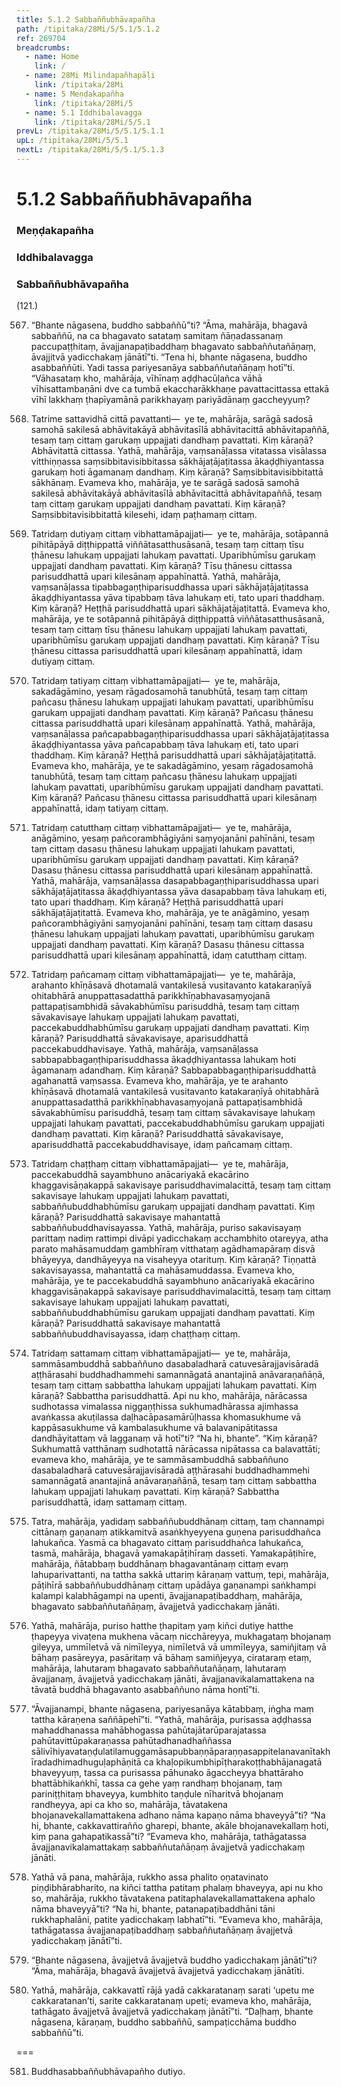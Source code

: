 ```yaml
---
title: 5.1.2 Sabbaññubhāvapañha
path: /tipitaka/28Mi/5/5.1/5.1.2
ref: 269704
breadcrumbs:
  - name: Home
    link: /
  - name: 28Mi Milindapañhapāḷi
    link: /tipitaka/28Mi
  - name: 5 Meṇḍakapañha
    link: /tipitaka/28Mi/5
  - name: 5.1 Iddhibalavagga
    link: /tipitaka/28Mi/5/5.1
prevL: /tipitaka/28Mi/5/5.1/5.1.1
upL: /tipitaka/28Mi/5/5.1
nextL: /tipitaka/28Mi/5/5.1/5.1.3
---
```


# 5.1.2 Sabbaññubhāvapañha

### Meṇḍakapañha

### Iddhibalavagga

### Sabbaññubhāvapañha

(121.)

567. “Bhante nāgasena, buddho sabbaññū”ti? “Āma, mahārāja, bhagavā sabbaññū, na ca bhagavato satataṃ samitaṃ ñāṇadassanaṃ paccupaṭṭhitaṃ, āvajjanapaṭibaddhaṃ bhagavato sabbaññutañāṇaṃ, āvajjitvā yadicchakaṃ jānātī”ti. “Tena hi, bhante nāgasena, buddho asabbaññūti. Yadi tassa pariyesanāya sabbaññutañāṇaṃ hotī”ti. “Vāhasataṃ kho, mahārāja, vīhīnaṃ aḍḍhacūḷañca vāhā vīhisattambaṇāni dve ca tumbā ekaccharākkhaṇe pavattacittassa ettakā vīhī lakkhaṃ ṭhapīyamānā parikkhayaṃ pariyādānaṃ gaccheyyuṃ?

568. Tatrime sattavidhā cittā pavattanti—  ye te, mahārāja, sarāgā sadosā samohā sakilesā abhāvitakāyā abhāvitasīlā abhāvitacittā abhāvitapaññā, tesaṃ taṃ cittaṃ garukaṃ uppajjati dandhaṃ pavattati. Kiṃ kāraṇā? Abhāvitattā cittassa. Yathā, mahārāja, vaṃsanāḷassa vitatassa visālassa vitthiṇṇassa saṃsibbitavisibbitassa sākhājaṭājaṭitassa ākaḍḍhiyantassa garukaṃ hoti āgamanaṃ dandhaṃ. Kiṃ kāraṇā? Saṃsibbitavisibbitattā sākhānaṃ. Evameva kho, mahārāja, ye te sarāgā sadosā samohā sakilesā abhāvitakāyā abhāvitasīlā abhāvitacittā abhāvitapaññā, tesaṃ taṃ cittaṃ garukaṃ uppajjati dandhaṃ pavattati. Kiṃ kāraṇā? Saṃsibbitavisibbitattā kilesehi, idaṃ paṭhamaṃ cittaṃ.

569. Tatridaṃ dutiyaṃ cittaṃ vibhattamāpajjati—  ye te, mahārāja, sotāpannā pihitāpāyā diṭṭhippattā viññātasatthusāsanā, tesaṃ taṃ cittaṃ tīsu ṭhānesu lahukaṃ uppajjati lahukaṃ pavattati. Uparibhūmīsu garukaṃ uppajjati dandhaṃ pavattati. Kiṃ kāraṇā? Tīsu ṭhānesu cittassa parisuddhattā upari kilesānaṃ appahīnattā. Yathā, mahārāja, vaṃsanāḷassa tipabbagaṇṭhiparisuddhassa upari sākhājaṭājaṭitassa ākaḍḍhiyantassa yāva tipabbaṃ tāva lahukaṃ eti, tato upari thaddhaṃ. Kiṃ kāraṇā? Heṭṭhā parisuddhattā upari sākhājaṭājaṭitattā. Evameva kho, mahārāja, ye te sotāpannā pihitāpāyā diṭṭhippattā viññātasatthusāsanā, tesaṃ taṃ cittaṃ tīsu ṭhānesu lahukaṃ uppajjati lahukaṃ pavattati, uparibhūmīsu garukaṃ uppajjati dandhaṃ pavattati. Kiṃ kāraṇā? Tīsu ṭhānesu cittassa parisuddhattā upari kilesānaṃ appahīnattā, idaṃ dutiyaṃ cittaṃ.

570. Tatridaṃ tatiyaṃ cittaṃ vibhattamāpajjati—  ye te, mahārāja, sakadāgāmino, yesaṃ rāgadosamohā tanubhūtā, tesaṃ taṃ cittaṃ pañcasu ṭhānesu lahukaṃ uppajjati lahukaṃ pavattati, uparibhūmīsu garukaṃ uppajjati dandhaṃ pavattati. Kiṃ kāraṇā? Pañcasu ṭhānesu cittassa parisuddhattā upari kilesānaṃ appahīnattā. Yathā, mahārāja, vaṃsanāḷassa pañcapabbagaṇṭhiparisuddhassa upari sākhājaṭājaṭitassa ākaḍḍhiyantassa yāva pañcapabbaṃ tāva lahukaṃ eti, tato upari thaddhaṃ. Kiṃ kāraṇā? Heṭṭhā parisuddhattā upari sākhājaṭājaṭitattā. Evameva kho, mahārāja, ye te sakadāgāmino, yesaṃ rāgadosamohā tanubhūtā, tesaṃ taṃ cittaṃ pañcasu ṭhānesu lahukaṃ uppajjati lahukaṃ pavattati, uparibhūmīsu garukaṃ uppajjati dandhaṃ pavattati. Kiṃ kāraṇā? Pañcasu ṭhānesu cittassa parisuddhattā upari kilesānaṃ appahīnattā, idaṃ tatiyaṃ cittaṃ.

571. Tatridaṃ catutthaṃ cittaṃ vibhattamāpajjati—  ye te, mahārāja, anāgāmino, yesaṃ pañcorambhāgiyāni saṃyojanāni pahīnāni, tesaṃ taṃ cittaṃ dasasu ṭhānesu lahukaṃ uppajjati lahukaṃ pavattati, uparibhūmīsu garukaṃ uppajjati dandhaṃ pavattati. Kiṃ kāraṇā? Dasasu ṭhānesu cittassa parisuddhattā upari kilesānaṃ appahīnattā. Yathā, mahārāja, vaṃsanāḷassa dasapabbagaṇṭhiparisuddhassa upari sākhājaṭājaṭitassa ākaḍḍhiyantassa yāva dasapabbaṃ tāva lahukaṃ eti, tato upari thaddhaṃ. Kiṃ kāraṇā? Heṭṭhā parisuddhattā upari sākhājaṭājaṭitattā. Evameva kho, mahārāja, ye te anāgāmino, yesaṃ pañcorambhāgiyāni saṃyojanāni pahīnāni, tesaṃ taṃ cittaṃ dasasu ṭhānesu lahukaṃ uppajjati lahukaṃ pavattati, uparibhūmīsu garukaṃ uppajjati dandhaṃ pavattati. Kiṃ kāraṇā? Dasasu ṭhānesu cittassa parisuddhattā upari kilesānaṃ appahīnattā, idaṃ catutthaṃ cittaṃ.

572. Tatridaṃ pañcamaṃ cittaṃ vibhattamāpajjati—  ye te, mahārāja, arahanto khīṇāsavā dhotamalā vantakilesā vusitavanto katakaraṇīyā ohitabhārā anuppattasadatthā parikkhīṇabhavasaṃyojanā pattapaṭisambhidā sāvakabhūmīsu parisuddhā, tesaṃ taṃ cittaṃ sāvakavisaye lahukaṃ uppajjati lahukaṃ pavattati, paccekabuddhabhūmīsu garukaṃ uppajjati dandhaṃ pavattati. Kiṃ kāraṇā? Parisuddhattā sāvakavisaye, aparisuddhattā paccekabuddhavisaye. Yathā, mahārāja, vaṃsanāḷassa sabbapabbagaṇṭhiparisuddhassa ākaḍḍhiyantassa lahukaṃ hoti āgamanaṃ adandhaṃ. Kiṃ kāraṇā? Sabbapabbagaṇṭhiparisuddhattā agahanattā vaṃsassa. Evameva kho, mahārāja, ye te arahanto khīṇāsavā dhotamalā vantakilesā vusitavanto katakaraṇīyā ohitabhārā anuppattasadatthā parikkhīṇabhavasaṃyojanā pattapaṭisambhidā sāvakabhūmīsu parisuddhā, tesaṃ taṃ cittaṃ sāvakavisaye lahukaṃ uppajjati lahukaṃ pavattati, paccekabuddhabhūmīsu garukaṃ uppajjati dandhaṃ pavattati. Kiṃ kāraṇā? Parisuddhattā sāvakavisaye, aparisuddhattā paccekabuddhavisaye, idaṃ pañcamaṃ cittaṃ.

573. Tatridaṃ chaṭṭhaṃ cittaṃ vibhattamāpajjati—  ye te, mahārāja, paccekabuddhā sayambhuno anācariyakā ekacārino khaggavisāṇakappā sakavisaye parisuddhavimalacittā, tesaṃ taṃ cittaṃ sakavisaye lahukaṃ uppajjati lahukaṃ pavattati, sabbaññubuddhabhūmīsu garukaṃ uppajjati dandhaṃ pavattati. Kiṃ kāraṇā? Parisuddhattā sakavisaye mahantattā sabbaññubuddhavisayassa. Yathā, mahārāja, puriso sakavisayaṃ parittaṃ nadiṃ rattimpi divāpi yadicchakaṃ acchambhito otareyya, atha parato mahāsamuddaṃ gambhīraṃ vitthataṃ agādhamapāraṃ disvā bhāyeyya, dandhāyeyya na visaheyya otarituṃ. Kiṃ kāraṇā? Tiṇṇattā sakavisayassa, mahantattā ca mahāsamuddassa. Evameva kho, mahārāja, ye te paccekabuddhā sayambhuno anācariyakā ekacārino khaggavisāṇakappā sakavisaye parisuddhavimalacittā, tesaṃ taṃ cittaṃ sakavisaye lahukaṃ uppajjati lahukaṃ pavattati, sabbaññubuddhabhūmīsu garukaṃ uppajjati dandhaṃ pavattati. Kiṃ kāraṇā? Parisuddhattā sakavisaye mahantattā sabbaññubuddhavisayassa, idaṃ chaṭṭhaṃ cittaṃ.

574. Tatridaṃ sattamaṃ cittaṃ vibhattamāpajjati—  ye te, mahārāja, sammāsambuddhā sabbaññuno dasabaladharā catuvesārajjavisāradā aṭṭhārasahi buddhadhammehi samannāgatā anantajinā anāvaraṇañāṇā, tesaṃ taṃ cittaṃ sabbattha lahukaṃ uppajjati lahukaṃ pavattati. Kiṃ kāraṇā? Sabbattha parisuddhattā. Api nu kho, mahārāja, nārācassa sudhotassa vimalassa niggaṇṭhissa sukhumadhārassa ajimhassa avaṅkassa akuṭilassa daḷhacāpasamārūḷhassa khomasukhume vā kappāsasukhume vā kambalasukhume vā balavanipātitassa dandhāyitattaṃ vā lagganaṃ vā hotī”ti? “Na hi, bhante”. “Kiṃ kāraṇā? Sukhumattā vatthānaṃ sudhotattā nārācassa nipātassa ca balavattāti; evameva kho, mahārāja, ye te sammāsambuddhā sabbaññuno dasabaladharā catuvesārajjavisāradā aṭṭhārasahi buddhadhammehi samannāgatā anantajinā anāvaraṇañāṇā, tesaṃ taṃ cittaṃ sabbattha lahukaṃ uppajjati lahukaṃ pavattati. Kiṃ kāraṇā? Sabbattha parisuddhattā, idaṃ sattamaṃ cittaṃ.

575. Tatra, mahārāja, yadidaṃ sabbaññubuddhānaṃ cittaṃ, taṃ channampi cittānaṃ gaṇanaṃ atikkamitvā asaṅkhyeyyena guṇena parisuddhañca lahukañca. Yasmā ca bhagavato cittaṃ parisuddhañca lahukañca, tasmā, mahārāja, bhagavā yamakapāṭihīraṃ dasseti. Yamakapāṭihīre, mahārāja, ñātabbaṃ buddhānaṃ bhagavantānaṃ cittaṃ evaṃ lahuparivattanti, na tattha sakkā uttariṃ kāraṇaṃ vattuṃ, tepi, mahārāja, pāṭihīrā sabbaññubuddhānaṃ cittaṃ upādāya gaṇanampi saṅkhampi kalampi kalabhāgampi na upenti, āvajjanapaṭibaddhaṃ, mahārāja, bhagavato sabbaññutañāṇaṃ, āvajjetvā yadicchakaṃ jānāti.

576. Yathā, mahārāja, puriso hatthe ṭhapitaṃ yaṃ kiñci dutiye hatthe ṭhapeyya vivaṭena mukhena vācaṃ nicchāreyya, mukhagataṃ bhojanaṃ gileyya, ummīletvā vā nimīleyya, nimīletvā vā ummīleyya, samiñjitaṃ vā bāhaṃ pasāreyya, pasāritaṃ vā bāhaṃ samiñjeyya, cirataraṃ etaṃ, mahārāja, lahutaraṃ bhagavato sabbaññutañāṇaṃ, lahutaraṃ āvajjanaṃ, āvajjetvā yadicchakaṃ jānāti, āvajjanavikalamattakena na tāvatā buddhā bhagavanto asabbaññuno nāma hontī”ti.

577. “Āvajjanampi, bhante nāgasena, pariyesanāya kātabbaṃ, iṅgha maṃ tattha kāraṇena saññāpehī”ti. “Yathā, mahārāja, purisassa aḍḍhassa mahaddhanassa mahābhogassa pahūtajātarūparajatassa pahūtavittūpakaraṇassa pahūtadhanadhaññassa sālivīhiyavataṇḍulatilamuggamāsapubbaṇṇāparaṇṇasappitelanavanītakhīradadhimadhuguḷaphāṇitā ca khaḷopikumbhipīṭharakoṭṭhabhājanagatā bhaveyyuṃ, tassa ca purisassa pāhunako āgaccheyya bhattāraho bhattābhikaṅkhī, tassa ca gehe yaṃ randhaṃ bhojanaṃ, taṃ pariniṭṭhitaṃ bhaveyya, kumbhito taṇḍule nīharitvā bhojanaṃ randheyya, api ca kho so, mahārāja, tāvatakena bhojanavekallamattakena adhano nāma kapaṇo nāma bhaveyyā”ti? “Na hi, bhante, cakkavattirañño gharepi, bhante, akāle bhojanavekallaṃ hoti, kiṃ pana gahapatikassā”ti? “Evameva kho, mahārāja, tathāgatassa āvajjanavikalamattakaṃ sabbaññutañāṇaṃ āvajjetvā yadicchakaṃ jānāti.

578. Yathā vā pana, mahārāja, rukkho assa phalito oṇatavinato piṇḍibhārabharito, na kiñci tattha patitaṃ phalaṃ bhaveyya, api nu kho so, mahārāja, rukkho tāvatakena patitaphalavekallamattakena aphalo nāma bhaveyyā”ti? “Na hi, bhante, patanapaṭibaddhāni tāni rukkhaphalāni, patite yadicchakaṃ labhatī”ti. “Evameva kho, mahārāja, tathāgatassa āvajjanapaṭibaddhaṃ sabbaññutañāṇaṃ āvajjetvā yadicchakaṃ jānātī”ti.

579. “Bhante nāgasena, āvajjetvā āvajjetvā buddho yadicchakaṃ jānātī”ti? “Āma, mahārāja, bhagavā āvajjetvā āvajjetvā yadicchakaṃ jānātīti.

580. Yathā, mahārāja, cakkavattī rājā yadā cakkaratanaṃ sarati ‘upetu me cakkaratanan’ti, sarite cakkaratanaṃ upeti; evameva kho, mahārāja, tathāgato āvajjetvā āvajjetvā yadicchakaṃ jānātī”ti. “Daḷhaṃ, bhante nāgasena, kāraṇaṃ, buddho sabbaññū, sampaṭicchāma buddho sabbaññū”ti.

===

581. Buddhasabbaññubhāvapañho dutiyo.




